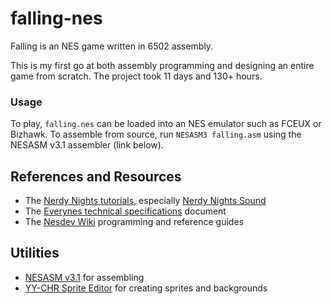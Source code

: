 # falling-nes

Falling is an NES game written in 6502 assembly.

This is my first go at both assembly programming and designing an entire game from scratch. The project took 11 days and 130+ hours.

### Usage
To play, `falling.nes` can be loaded into an NES emulator such as FCEUX or Bizhawk.
To assemble from source, run `NESASM3 falling.asm` using the NESASM v3.1 assembler (link below).

## References and Resources
- The [Nerdy Nights tutorials](http://nintendoage.com/forum/messageview.cfm?catid=22&threadid=7155), especially [Nerdy Nights Sound](http://nintendoage.com/forum/messageview.cfm?catid=22&threadid=22487)
- The [Everynes technical specifications](http://problemkaputt.de/everynes.htm) document
- The [Nesdev Wiki](https://wiki.nesdev.com/w/index.php/Nesdev_Wiki) programming and reference guides

## Utilities
- [NESASM v3.1](https://github.com/camsaul/nesasm) for assembling
- [YY-CHR Sprite Editor](https://www.romhacking.net/utilities/119/) for creating sprites and backgrounds
